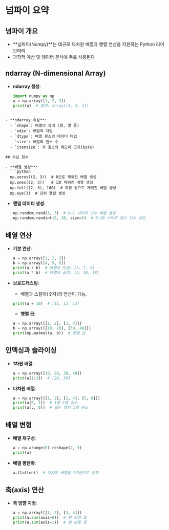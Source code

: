 # 넘파이 요약

## 넘파이 개요
- **넘파이(Numpy)**는 대규모 다차원 배열과 행렬 연산을 지원하는 Python 라이브러리
- 과학적 계산 및 데이터 분석에 주로 사용된다

## ndarray (N-dimensional Array)

- **ndarray 생성**:
  ```python
  import numpy as np
  a = np.array([1, 2, 3])
  print(a)  # 출력: array([1, 2, 3])
```

- **ndarray 속성**:
  - `shape`: 배열의 형태 (행, 열 등)
  - `ndim`: 배열의 차원
  - `dtype`: 배열 원소의 데이터 타입
  - `size`: 배열의 원소 수
  - `itemsize`: 각 원소의 메모리 크기(byte)

## 주요 함수

- **배열 생성**:
  ```python
  np.zeros((2, 3))  # 0으로 채워진 배열 생성
  np.ones((2, 3))   # 1로 채워진 배열 생성
  np.full((2, 3), 100)  # 특정 값으로 채워진 배열 생성
  np.eye(3)  # 단위 행렬 생성
  ```
  
- **랜덤 데이터 생성**:
  ```python
  np.random.rand(3, 3)  # 0~1 사이의 난수 배열 생성
  np.random.randint(0, 10, size=5)  # 0~10 사이의 정수 난수 생성
  ```

## 배열 연산

- **기본 연산**:
  ```python
  a = np.array([1, 2, 3])
  b = np.array([4, 5, 6])
  print(a + b)  # 배열의 덧셈: [5, 7, 9]
  print(a * b)  # 배열의 곱셈: [4, 10, 18]
  ```
  
- **브로드캐스팅**:

  - 배열과 스칼라(숫자)의 연산이 가능.
  ```python
  print(a + 10)  # [11, 12, 13]
  ```
  
  - **행렬 곱**:
  ```python
  a = np.array([[1, 2], [3, 4]])
  b = np.array([[10, 20], [30, 40]])
  print(np.matmul(a, b))  # 행렬 곱
  ```

## 인덱싱과 슬라이싱

- **1차원 배열**:
  ```python
  a = np.array([10, 20, 30, 40])
  print(a[1:3])  # [20, 30]
  ```
  
- **다차원 배열**:
  ```python
  a = np.array([[1, 2], [3, 4], [5, 6]])
  print(a[0, 1])  # 1행 2열 원소
  print(a[:, 0])  # 모든 행의 1열 원소
  ```

## 배열 변형

- **배열 재구성**:
  ```python
  a = np.arange(6).reshape(2, 3)
  print(a)
  ```
  
- **배열 평탄화**:
  ```python
  a.flatten()  # 다차원 배열을 1차원으로 변환
  ```

## 축(axis) 연산

- **축 방향 지정**:
  ```python
  a = np.array([[1, 2], [3, 4]])
  print(a.sum(axis=0))  # 열 방향 합
  print(a.sum(axis=1))  # 행 방향 합
  ```

